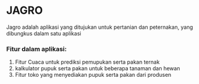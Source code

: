 # JAGRO 
Jagro adalah aplikasi yang ditujukan untuk pertanian dan peternakan, yang dibungkus dalam satu aplikasi

### Fitur dalam aplikasi:
1. Fitur Cuaca untuk prediksi pemupukan serta pakan ternak
2. kalkulator pupuk serta pakan untuk beberapa tanaman dan hewan
3. Fitur toko yang menyediakan pupuk serta pakan dari produsen

 
